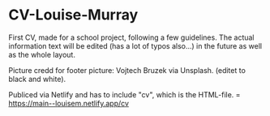 # CV-Louise-Murray

First CV, made for a school project, following a few guidelines. The actual information text will be edited (has a lot of typos also...) in the 
future as well as the whole layout. 

Picture credd for footer picture: Vojtech Bruzek via Unsplash. (editet to black and white). 

Publiced via Netlify and has to include "cv", which is the HTML-file. = https://main--louisem.netlify.app/cv 
